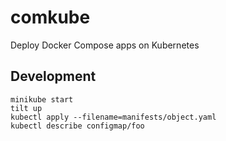 # comkube

Deploy Docker Compose apps on Kubernetes

## Development

```
minikube start
tilt up
kubectl apply --filename=manifests/object.yaml
kubectl describe configmap/foo
```
